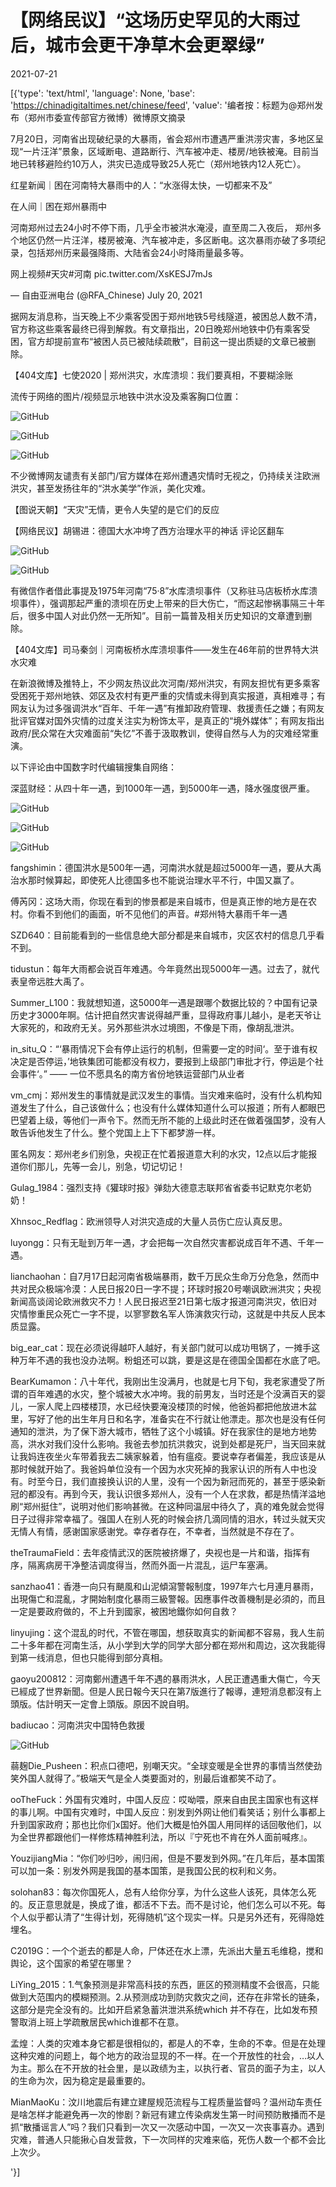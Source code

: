 # 【网络民议】“这场历史罕见的大雨过后，城市会更干净草木会更翠绿”

2021-07-21

[{'type': 'text/html', 'language': None, 'base': 'https://chinadigitaltimes.net/chinese/feed', 'value': '编者按：标题为@郑州发布（郑州市委宣传部官方微博）微博原文摘录

7月20日，河南省出现破纪录的大暴雨，省会郑州市遭遇严重洪涝灾害，多地区呈现“一片汪洋”景象，区域断电、道路断行、汽车被冲走、楼房/地铁被淹。目前当地已转移避险约10万人，洪灾已造成导致25人死亡（郑州地铁内12人死亡）。



红星新闻｜困在河南特大暴雨中的人：“水涨得太快，一切都来不及”

在人间｜困在郑州暴雨中





河南郑州过去24小时不停下雨，几乎全市被洪水淹浸，直至周二入夜后， 郑州多个地区仍然一片汪洋，楼房被淹、汽车被冲走，多区断电。这次暴雨亦破了多项纪录，包括郑州历来最强降雨、大陆省会24小时降雨量最多等。

网上视频#天灾#河南 pic.twitter.com/XsKESJ7mJs

&mdash; 自由亚洲电台 (@RFA_Chinese) July 20, 2021



据网友消息称，当天晚上不少乘客受困于郑州地铁5号线隧道，被困总人数不清，官方称这些乘客最终已得到解救。有文章指出，20日晚郑州地铁中仍有乘客受困，官方却提前宣布“被困人员已被陆续疏散”，目前这一提出质疑的文章已被删除。



【404文库】七使2020 | 郑州洪灾，水库溃坝：我们要真相，不要糊涂账



流传于网络的图片/视频显示地铁中洪水没及乘客胸口位置：

![GitHub](https://chinadigitaltimes.net/chinese/files/2021/07/image-1626786936148.png)

![GitHub](https://chinadigitaltimes.net/chinese/files/2021/07/image-1626857552318.png)

![GitHub](https://chinadigitaltimes.net/chinese/files/2021/07/image-1626857598301.png)

不少微博网友谴责有关部门/官方媒体在郑州遭遇灾情时无视之，仍持续关注欧洲洪灾，甚至发扬往年的“洪水美学”作派，美化灾难。



【图说天朝】“天灾”无情，更令人失望的是它们的反应

【网络民议】胡锡进：德国大水冲垮了西方治理水平的神话 评论区翻车



![GitHub](https://chinadigitaltimes.net/chinese/files/2021/07/image-1626837795808.png)

![GitHub](https://chinadigitaltimes.net/chinese/files/2021/07/image-1626863191274.png)

有微信作者借此事提及1975年河南“75·8”水库溃坝事件（又称驻马店板桥水库溃坝事件），强调那起严重的溃坝在历史上带来的巨大伤亡，“而这起惨祸事隔三十年后，很多中国人对此仍然一无所知”。目前一篇普及相关历史知识的文章遭到删除。



【404文库】司马秦剑｜河南板桥水库溃坝事件——发生在46年前的世界特大洪水灾难



在新浪微博及推特上，不少网友热议此次河南/郑州洪灾，有网友担忧有更多乘客受困死于郑州地铁、郊区及农村有更严重的灾情或未得到真实报道，真相难寻；有网友认为过多强调洪水“百年、千年一遇”有推卸政府管理、救援责任之嫌；有网友批评官媒对国外灾情的过度关注实为粉饰太平，是真正的“境外媒体”；有网友指出政府/民众常在大灾难面前“失忆”不善于汲取教训，使得自然与人为的灾难经常重演。

以下评论由中国数字时代编辑搜集自网络：



深蓝财经：从四十年一遇，到1000年一遇，到5000年一遇，降水强度很严重。

![GitHub](https://chinadigitaltimes.net/chinese/files/2021/07/image-1626857009657.png)

![GitHub](https://chinadigitaltimes.net/chinese/files/2021/07/image-1626857019192.png)

![GitHub](https://chinadigitaltimes.net/chinese/files/2021/07/image-1626857036963.png)

fangshimin：德国洪水是500年一遇，河南洪水就是超过5000年一遇，要从大禹治水那时候算起，即使死人比德国多也不能说治理水平不行，中国又赢了。

傅芮冈：这场大雨，你现在看到的惨景都是来自城市，但是真正惨的地方是在农村。你看不到他们的画面，听不见他们的声音。#郑州特大暴雨千年一遇

SZD640：目前能看到的一些信息绝大部分都是来自城市，灾区农村的信息几乎看不到。

tidustun：每年大雨都会说百年难遇。今年竟然出现5000年一遇。过去了，就代表皇帝远胜大禹了。

Summer_L100：我就想知道，这5000年一遇是跟哪个数据比较的？中国有记录历史才3000年啊。估计把自然灾害说得越严重，显得政府事儿越小，是老天爷让大家死的，和政府无关。另外那些洪水过境图，不像是下雨，像胡乱泄洪。

in_situ_Q：“‘暴雨情况下会有停止运行的机制，但需要一定的时间‘。至于谁有权决定是否停运，’地铁集团可能都没有权力，要报到上级部门审批才行，停运是个社会事件‘。” ——  一位不愿具名的南方省份地铁运营部门从业者

vm_cmj：郑州发生的事情就是武汉发生的事情。当灾难来临时，没有什么机构知道发生了什么，自己该做什么；也没有什么媒体知道什么可以报道；所有人都眼巴巴望着上级，等他们一声令下。然而无所不能的上级此时还在做着强国梦，没有人敢告诉他发生了什么。整个党国上上下下都梦游一样。

匿名网友：郑州老乡们别急，央视正在忙着报道意大利的水灾，12点以后才能报道你们那儿，先等一会儿，别急，切记切记！

Gulag_1984：强烈支持《獾球时报》弹劾大德意志联邦省省委书记默克尔老奶奶！

Xhnsoc_Redflag：欧洲领导人对洪灾造成的大量人员伤亡应认真反思。

luyongg：只有无耻到万年一遇，才会把每一次自然灾害都说成百年不遇、千年一遇。

lianchaohan：自7月17日起河南省极端暴雨，数千万民众生命万分危急，然而中共对民众极端冷漠：人民日报20日一字不提；环球时报20号嘲讽欧洲洪灾；央视新闻高谈阔论欧洲救灾不力！人民日报迟至21日第七版才报道河南洪灾，依旧对灾情惨重民众死亡一字不提，以寥寥数名军人饰演救灾行动，这就是中共反人民本质显露。

big_ear_cat：现在必须说得越吓人越好，有关部门就可以成功甩锅了，一摊手这种万年不遇的我也没办法啊。粉蛆还可以跳，要是这是在德国全国都在水底了吧。

BearKumamon：八十年代，我刚出生没满月，也就是七月下旬，我老家遭受了所谓的百年难遇的水灾，整个城被大水冲垮。我的前男友，当时还是个没满百天的婴儿，一家人爬上四楼楼顶，水已经快要淹没楼顶的时候，他爸妈都把他放进木盆里，写好了他的出生年月日和名字，准备实在不行就让他漂走。那次也是没有任何通知的泄洪，为了保下游大城市，牺牲了这个小城镇。好在我家住的是地方地势高，洪水对我们没什么影响。我爸去参加抗洪救灾，说到处都是死尸，当天回来就让我妈连夜坐火车带着我去二姨家躲着，怕有瘟疫。要说幸存者偏差，我应该是从那时候就开始了。我爸妈单位没有一个因为水灾死掉的我家认识的所有人中也没有。时至今日，我们直接换认识的人里，没有一个因为新冠而死的，甚至于感染新冠的都没有。再到今天，我认识很多郑州人，没有一个人在求救，都是热情洋溢地刷“郑州挺住”，说明对他们影响甚微。在这种同温层中待久了，真的难免就会觉得日子过得非常幸福了。强国人在别人死的时候会挤几滴同情的泪水，转过头就天灾无情人有情，感谢国家感谢党。幸存者存在，不幸者，当然就是不存在了。

theTraumaField：去年疫情武汉的医院被挤爆了，央视也是一片和谐，指挥有序，隔离病房干净整洁调度得当，然而外面一片混乱，运尸车塞满。

sanzhao41：香港一向只有颶風和山泥傾瀉警報制度，1997年六七月連月暴雨，出現傷亡和混亂，才開始制度化暴雨三級警報。因應事件改善機制是必須的，而且一定是要政府做的，不上升到國家，被困地鐵你如何自救？

linyujing：这个混乱的时代，不管在哪国，想获取真实的新闻都不容易，我人生前二十多年都在河南生活，从小学到大学的同学大部分都在郑州和周边，这次我能得到第一线消息，但也只能得到部分真相。

gaoyu200812：河南鄭州遭遇千年不遇的暴雨洪水，人民正遭遇重大傷亡，今天已經成了世界新聞。但是人民日報今天只在第7版進行了報導，連短消息都沒有上頭版。估計明天一定會上頭版。原因不說自明。

badiucao：河南洪灾中国特色救援

![GitHub](https://chinadigitaltimes.net/chinese/files/2021/07/image-1626861468886.png)

蒻麹Die_Pusheen：积点口德吧，别嘲天灾。“全球变暖是全世界的事情当然使劲笑外国人就得了。”极端天气是全人类要面对的，别最后谁都笑不动了。

ooTheFuck：外国有灾难时，中国人反应：哎呦喂，原来自由民主国家也有这样的事儿啊。中国有灾难时，中国人反应：别发到外网让他们看笑话；别什么事都上升到国家政府；那也比你们x国好。他们大概是怕外国人用同样的话回敬他们，以为全世界都跟他们一样修炼精神胜利法，所以『宁死也不肯在外人面前喊疼』。

YouzijiangMia：“你们吵归吵，闹归闹，但是不要发到外网。”在几年后，基本国策可以加一条：别发外网是我国的基本国策，是我国公民的权利和义务。

solohan83：每次你国死人，总有人给你分享，为什么这些人该死，具体怎么死的。反正意思就是，换成了谁，都活不下去。而不是讨论，他们怎么可以不死。每个人似乎都认清了“生得计划，死得随机”这个现实一样。只是另外还有，死得隐姓埋名。

C2019G：一个个逝去的都是人命，尸体还在水上漂，先派出大量五毛维稳，搅和舆论，这个国家的希望在哪里？

LiYing_2015：1.气象预测是非常高科技的东西，匪区的预测精度不会很高，只能做到大范围内的模糊预测。2.从预测成功到防灾救灾之间，还存在非常长的链条，这部分是完全没有的。比如开启紧急蓄洪泄洪系统which 并不存在，比如发布预警取消上班上学疏散居民which谁都不在意。

孟煌：人类的灾难本身它都是很相似的，都是人的不幸，生命的不幸。但是在处理这种灾难的问题上，每个地方的政治显现的不一样。在一个开放性的社会，…以人为主。那么在不开放的社会里，是以政绩为主，以执行者、官员的面子为主，以人的生命为次，因为稳定是最重要的。

MianMaoKu：汶川地震后有建立建屋规范流程与工程质量监督吗？温州动车责任是啥怎样才能避免再一次的惨剧？新冠有建立传染病发生第一时间预防散播而不是抓“散播谣言人”吗？我们只看到一次又一次感动中国，一次又一次丧事喜办。遇到灾难，普通人只能揪心自发营救，下一次同样的灾难来临，死伤人数一个都不会比上次少。

'}]
